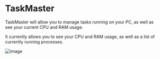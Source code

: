 # TaskMaster
TaskMaster will allow you to manage tasks running on your PC, as well as see your current CPU and RAM usage.

It currently allows you to see your CPU and RAM usage, as well as a list of currently running processes.

![image](https://i.imgur.com/LZaQpTb.png)
